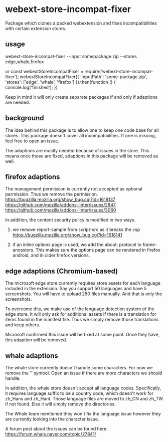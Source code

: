 # webext-store-incompat-fixer
Package which clones a packed webextension and fixes incompatibilities with certain extension stores.


## usage
webext-store-incompat-fixer --input somepackage.zip --stores edge,whale,firefox

or
const webextStoreIncompatFixer = require('webext-store-incompat-fixer');
webextStoreIncompatFixer({
  'inputPath': 'some-package.zip',
  'stores': ['edge', 'whale', 'firefox']
}).then(function () {
  console.log('finished');
})

Keep in mind it will only create separate packages if and only if adaptions are needed.


## background
The idea behind this package is to allow one to keep one code base for all stores. This package doesn't cover all incompatibilities. If one is missing, feel free to open an issue.

The adaptions are mostly needed because of issues in the store. This means once those are fixed, adaptions in this package will be removed as well.


## firefox adaptions
The management permission is currently not accepted as optional permission. Thus we remove the permission.
https://bugzilla.mozilla.org/show_bug.cgi?id=1618137
https://github.com/mozilla/addons-linter/issues/2847
https://github.com/mozilla/addons-linter/issues/3060

In addition, the content security policy is modified in two ways.
1) we remove report-sample from script-src as it breaks the csp
https://bugzilla.mozilla.org/show_bug.cgi?id=1618141

2) if an inline options page is used, we add the about: protocol to frame-ancestors. This makes sure the options page can be rendered in firefox android, and in older firefox versions.


## edge adaptions (Chromium-based)
The microsoft edge store currently requires store assets for each language included in the extension. Say you support 50 languages and have 5 screenshots. You will have to upload 250 files manually. And that is only the screenshots.

To overcome this, we make use of the language detection system of the edge store. It will only ask for additional assets if there is a translation for items found in the manifest file. Thus we simply remove those translations and keep others.

Microsoft confirmed this issue will be fixed at some point. Once they have, this adaption will be removed.


## whale adaptions
The whale store currently doesn't handle some characters. For now we remove the ™ symbol. Open an issue if there are more characters we should handle.

In addition, the whale store doesn't accept all language codes. Specifically, it requires language suffix to be a country code, which doesn't work for zh_Hans and zh_Hant. Those language files are moved to zh_CN and zh_TW if not found. Else it will simply remove the directories.

The Whale team mentioned they won't fix the language issue however they are currently looking into the character issue.

A forum post about the issues can be found here:
https://forum.whale.naver.com/topic/27841/
